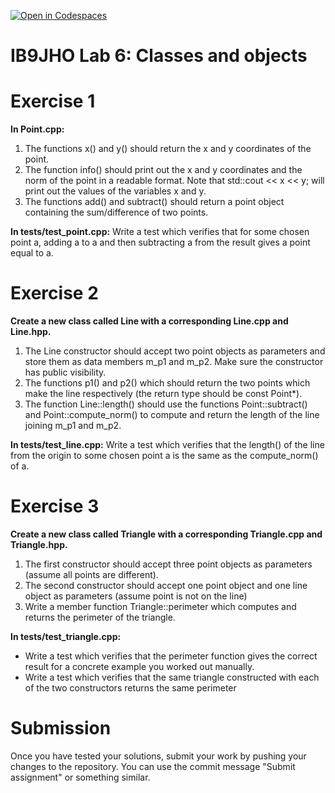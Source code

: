 [![Open in Codespaces](https://classroom.github.com/assets/launch-codespace-2972f46106e565e64193e422d61a12cf1da4916b45550586e14ef0a7c637dd04.svg)](https://classroom.github.com/open-in-codespaces?assignment_repo_id=17184145)
# IB9JHO Lab 6: Classes and objects

# Exercise 1
**In Point.cpp:**
1) The functions x() and y() should return the x and y coordinates of the point.
2) The function info() should print out the x and y coordinates and the norm of the point in a 
readable format. Note that std::cout << x << y; will print out the values of the variables x and 
y.
3) The functions add() and subtract() should return a point object containing the 
sum/difference of two points.

**In tests/test_point.cpp:**
Write a test which verifies that for some chosen point a, adding a to a
and then subtracting a from the result gives a point equal to a.

# Exercise 2
**Create a new class called Line with a corresponding Line.cpp and Line.hpp.**
1) The Line constructor should accept two point objects as parameters and store them as data
members m_p1 and m_p2. Make sure the constructor has public visibility.
2) The functions p1() and p2() which should return the two points which make the line 
respectively (the return type should be const Point*).
3) The function Line::length() should use the functions Point::subtract() and 
Point::compute_norm() to compute and return the length of the line joining m_p1 and 
m_p2.

**In tests/test_line.cpp:**
Write a test which verifies that the length() of the line from the origin to 
some chosen point a is the same as the compute_norm() of a.

# Exercise 3
**Create a new class called Triangle with a corresponding Triangle.cpp and Triangle.hpp.**
1) The first constructor should accept three point objects as parameters (assume all points are 
different).
2) The second constructor should accept one point object and one line object as parameters 
(assume point is not on the line)
3) Write a member function Triangle::perimeter which computes and returns the perimeter of 
the triangle.

**In tests/test_triangle.cpp:**
- Write a test which verifies that the perimeter function gives the correct result for a concrete example you worked 
out manually.
- Write a test which verifies that the same triangle constructed with each of the two constructors returns the same 
perimeter

# Submission
Once you have tested your solutions, submit your work by pushing your changes to the repository. You can use the commit message "Submit assignment" or something similar.